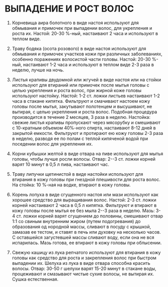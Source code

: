 # ВЫПАДЕНИЕ И РОСТ ВОЛОС

1. Корневища аира болотного в виде настоя используют для обмывания и
примочек при выпадении волос, для укрепления и роста их. Настой: 20-30
%-ный, настаивают 2 часа и используют в теплом виде.  
  
2. Траву бодяка (осота розового) в виде настоя используют для обмывания
и примочек участков кожи при различных заболеваниях, особенно поражениях
волосистой части головы. Настой: 20-30 %-ный, настаивают 1-2 часа и
используют в теплом виде 2-3 раза в неделю, лучше на ночь.  
  
3. Листья крапивы двудомной или жгучей в виде настоя или на стойки
используют для втираний или примочек после мытья головы с целью
укрепления и роста волос, при жирной коже головы используют настойку.
Настой: 1-2 ст. ложки листьев настаивают 1-2 часа в стакане кипятка.
Фильтруют и смачивают настоем кожу головы после мытья, закутывают
полотенцем и высушивают, не вытирая, с целью укрепления и роста волос.
Подобная процедура производится в течение 2 месяцев, 3 раза в неделю.
Настойка: свежие листья крапивы пропускают через мясорубку и смешивают с
10-кратным объемом 40%-ного спирта, настаивают 8-12 дней в закрытой
емкости. Фильтруют и протирают ею кожу головы 2-3 раза в неделю, разводя
ее по полам с теплой кипяченой водой при поседении волос для укрепления
их.  
  
4. Корни кубышки желтой в виде отвара на пиве используют для мытья
головы, чтобы лучше росли волосы. Отвар: 2--3 ст. ложки корней варят 10
минут в 0,5 л пива, настаивают час.  
  
5. Траву липучки щетинистой в виде настойки используют для втирания в
кожу головы при гнездной плешивости для роста волос. На стойка: 10 %-ная
на водке, втирают в кожу головы.  
  
6. Корень лопуха в виде сгущенного настоя или мази используют как
хорошее средство для выращивания волос. Настой: 2-3 ст. ложки корней
настаивают 2 часа в 0,5 л кипятка. Фильтруют и втирают в кожу головы
после мытья ее без мыла 2--3 раза в неделю. Мазь: 3-4 ст. ложки корней
варят сгущением до половины, смешивают отвар 1:1 со свиным внутренним
жиром (путем подогревания) до образования од нородной массы, сливают в
посуду с крышкой, замазав ее тестом, и ставят в печь или духовку на
несколько часов. С оставшейся загустевшей массы сливают воду, если она
не вся испарилась. Мазь готова, ее втирают в кожу головы при
облысении.  
  
7. Свежую кашицу из лука репчатого используют для втирания в кожу головы
как средство для роста и закрепления волос при быстром выпадении их.
Шелуха из лука в виде отвара способна красить волосы. Отвар: 30-50 г
шелухи варят 15-20 минут в стакане воды, процеживают и смазывают чистые
сухие волосы, не вытирая их. Сушка естественная.
